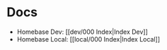 # Docs

- Homebase Dev: [[dev/000 Index|Index Dev]]
- Homebase Local: [[local/000 Index|Index Local]]
